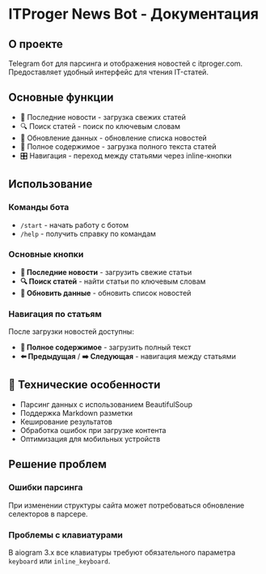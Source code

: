# ITProger News Bot - Документация

##  О проекте

Telegram бот для парсинга и отображения новостей с itproger.com. Предоставляет удобный интерфейс для чтения IT-статей.

##  Основные функции

- 📰 Последние новости - загрузка свежих статей
- 🔍 Поиск статей - поиск по ключевым словам
- 🔄 Обновление данных - обновление списка новостей
- 📖 Полное содержимое - загрузка полного текста статей
- 🎛️ Навигация - переход между статьями через inline-кнопки

##  Использование

### Команды бота

- `/start` - начать работу с ботом
- `/help` - получить справку по командам

### Основные кнопки

- **📰 Последние новости** - загрузить свежие статьи
- **🔍 Поиск статей** - найти статьи по ключевым словам
- **🔄 Обновить данные** - обновить список новостей

### Навигация по статьям

После загрузки новостей доступны:
- **📖 Полное содержимое** - загрузить полный текст
- **⬅️ Предыдущая** / **➡️ Следующая** - навигация между статьями

## 🔧 Технические особенности

- Парсинг данных с использованием BeautifulSoup
- Поддержка Markdown разметки
- Кеширование результатов
- Обработка ошибок при загрузке контента
- Оптимизация для мобильных устройств

##  Решение проблем

### Ошибки парсинга
При изменении структуры сайта может потребоваться обновление селекторов в парсере.

### Проблемы с клавиатурами
В aiogram 3.x все клавиатуры требуют обязательного параметра `keyboard` или `inline_keyboard`.